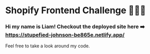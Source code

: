 # Shopify Frontend Challenge 👨🏻‍💻
### Hi my name is Liam! Checkout the deployed site here ➡️ https://stupefied-johnson-be865e.netlify.app/
Feel free to take a look around my code.
